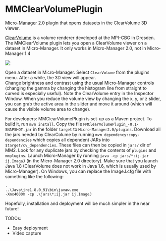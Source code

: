 # MMClearVolumePlugin
[Micro-Manager](http://micro-manager.org) 2.0 plugin that opens datasets in the ClearVolume 3D viewer.  

[ClearVolume](http://fiji.sc/ClearVolume) is a volume renderer developed at the MPI-CBG in Dresden.  The MMClearVolume plugin 
lets you open a ClearVolume viewer on a dataset in Micro-Manager.  It only works in Micro-Manager 2.0, not in Micro-Manager 1.4

![](http://valelab.ucsf.edu/~nstuurman/CV-MM-Desktop.png)

Open a dataset in Micro-Manager.  Select ```ClearVolume``` from the plugins menu.  After a while, the 3D view will appear.  
Change brightness and contrast using the usual Micro-Manager controls (changing the gamma by changing the histogram line
from straight to curved is especially useful).  Note the ClearVolume entry in the Inspector Window.  When you reduce the volume view by changing the x, y, or z slider, you can grab the active area in the slider and move it around (which will 
cause the visible volume area to change).  

For developers:  MMClearVolumePlugin is set-up as a Maven project.  To build it, run ```mvn install```.  Copy the file  ```MMClearVolumePlugin_-0.1-SNAPSHOT.jar``` in the folder 
```target``` to ```Micro-Manager2.0/plugins```.  Download all the jars needed by ClearColume by running ```mvn dependency:copy-dependencies``` which copies all dependent JARs into ```$target/cv_dependencies```. These files can 
then be copied in ```jars/``` dir of MM2.  Look for any duplicate jars by checking the contents of ```plugins``` and ```mmplugins```.
Launch Micro-Manager by running ```java -cp jars/*:ij.jar ij.ImagaJ``` (in the Micro-Manager 2.0 directory).  Make sure that 
you launch Java 1.8 (ClearVolume does not work in Java 1.6, which is usually used by Micro-Manager).  On Windows, you can replace the ImageJ.cfg file with something like the following:

```
.
..\Java\jre1.8.0_91\bin\javaw.exe
-Xmx4000m -cp .\jars\*;ij.jar ij.ImageJ
```

Hopefully, installation and deployment will be much simpler in the near future!


TODOs:
* Easy deployment
* Video capture


